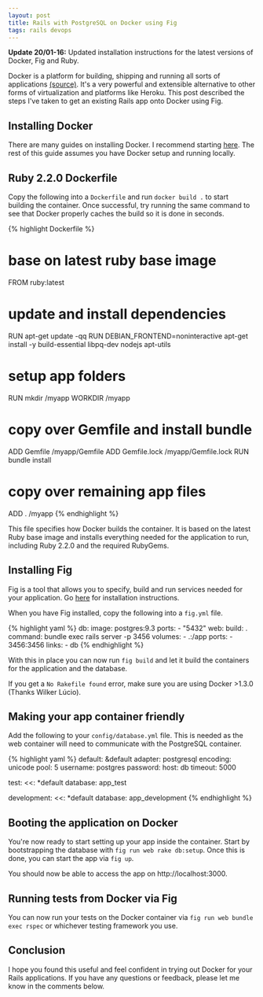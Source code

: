 ```yaml
---
layout: post
title: Rails with PostgreSQL on Docker using Fig
tags: rails devops
---
```


**Update 20/01-16:** Updated installation instructions for the latest versions of
Docker, Fig and Ruby.

Docker is a platform for building, shipping and running all sorts of
applications [(source)](https://www.docker.com/whatisdocker/). It's a very
powerful and extensible alternative to other forms of virtualization and
platforms like Heroku. This post described the steps I've taken to get an
existing Rails app onto Docker using Fig.

<!-- more -->


## Installing Docker

There are many guides on installing Docker. I recommend starting
[here](https://docs.docker.com/installation/#installation). The rest of
this guide assumes you have Docker setup and running locally.


## Ruby 2.2.0 Dockerfile

Copy the following into a `Dockerfile` and run `docker build .` to start
building the container. Once successful, try running the same command to see
that Docker properly caches the build so it is done in seconds.

{% highlight Dockerfile %}
# base on latest ruby base image
FROM ruby:latest

# update and install dependencies
RUN apt-get update -qq
RUN DEBIAN_FRONTEND=noninteractive apt-get install -y build-essential libpq-dev nodejs apt-utils

# setup app folders
RUN mkdir /myapp
WORKDIR /myapp

# copy over Gemfile and install bundle
ADD Gemfile /myapp/Gemfile
ADD Gemfile.lock /myapp/Gemfile.lock
RUN bundle install

# copy over remaining app files
ADD . /myapp
{% endhighlight %}

This file specifies how Docker builds the container. It is based on the latest
Ruby base image and installs everything needed for the application to run,
including Ruby 2.2.0 and the required RubyGems.


## Installing Fig

Fig is a tool that allows you to specify, build and run services needed for your
application. Go [here](http://www.fig.sh/install.html) for
installation instructions.

When you have Fig installed, copy the following into a `fig.yml` file.

{% highlight yaml %}
db:
  image: postgres:9.3
  ports:
    - "5432"
web:
  build: .
  command: bundle exec rails server -p 3456
  volumes:
    - .:/app
  ports:
    - 3456:3456
  links:
    - db
{% endhighlight %}

With this in place you can now run `fig build` and let it build the containers
for the application and the database.

If you get a `No Rakefile found` error, make sure you are using Docker >1.3.0
(Thanks Wilker Lúcio).

## Making your app container friendly

Add the following to your `config/database.yml` file. This is needed as the web
container will need to communicate with the PostgreSQL container.

{% highlight yaml %}
default: &default
  adapter: postgresql
  encoding: unicode
  pool: 5
  username: postgres
  password:
  host: db
  timeout: 5000

test:
  <<: *default
  database: app_test

development:
  <<: *default
  database: app_development
{% endhighlight %}


## Booting the application on Docker

You're now ready to start setting up your app inside the container. Start by
bootstrapping the database with `fig run web rake db:setup`. Once this is done,
you can start the app via `fig up`.

You should now be able to access the app on http://localhost:3000.


## Running tests from Docker via Fig

You can now run your tests on the Docker container via `fig run web bundle exec
rspec` or whichever testing framework you use.


## Conclusion

I hope you found this useful and feel confident in trying out Docker for your
Rails applications. If you have any questions or feedback, please let me know in
the comments below.

